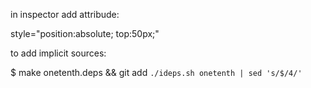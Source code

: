in inspector add attribude:

style="position:absolute; top:50px;"

to add implicit sources:

$ make onetenth.deps && git add `./ideps.sh onetenth | sed 's/$/4/'`

